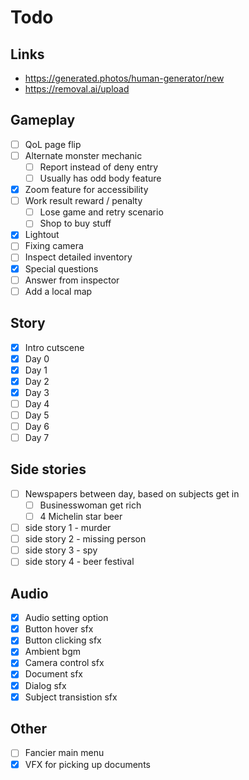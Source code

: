 # Todo

## Links

- <https://generated.photos/human-generator/new>
- <https://removal.ai/upload>

## Gameplay

- [ ] QoL page flip
- [ ] Alternate monster mechanic
  - [ ] Report instead of deny entry
  - [ ] Usually has odd body feature
- [x] Zoom feature for accessibility
- [ ] Work result reward / penalty
  - [ ] Lose game and retry scenario
  - [ ] Shop to buy stuff
- [x] Lightout
- [ ] Fixing camera
- [ ] Inspect detailed inventory
- [x] Special questions
- [ ] Answer from inspector
- [ ] Add a local map

## Story

- [x] Intro cutscene
- [x] Day 0
- [x] Day 1
- [x] Day 2
- [x] Day 3
- [ ] Day 4
- [ ] Day 5
- [ ] Day 6
- [ ] Day 7

## Side stories

- [ ] Newspapers between day, based on subjects get in
  - [ ] Businesswoman get rich
  - [ ] 4 Michelin star beer
- [ ] side story 1 - murder
- [ ] side story 2 - missing person
- [ ] side story 3 - spy
- [ ] side story 4 - beer festival

## Audio

- [x] Audio setting option
- [x] Button hover sfx
- [x] Button clicking sfx
- [x] Ambient bgm
- [x] Camera control sfx
- [x] Document sfx
- [x] Dialog sfx
- [x] Subject transistion sfx

## Other

- [ ] Fancier main menu
- [x] VFX for picking up documents
